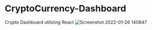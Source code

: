 # CryptoCurrency-Dashboard
Crypto Dashboard utilizing React 
![Screenshot 2022-01-26 140847](https://user-images.githubusercontent.com/79175009/151230290-a3f50329-f210-46b6-b061-9df54fe86522.png)
